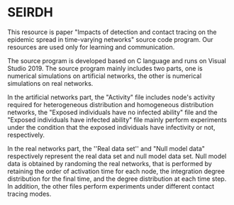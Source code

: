 # SEIRDH
This resource is paper "Impacts of detection and contact tracing on the epidemic spread in time-varying networks" source code program. Our resources are used only for learning and communication. 
 
The source program is developed based on C language and runs on Visual Studio 2019. The source program mainly includes two parts, one is  numerical simulations on artificial networks, the other is numerical simulations on real networks. 

In the artificial networks part,  the "Activity" file includes node's activity required for heterogeneous distribution and homogeneous distribution networks, the "Exposed individuals have no infected ability" file and the "Exposed individuals have infected ability" file
mainly perform experiments under the condition that the exposed individuals have infectivity or not, respectively.

In the real networks part,  the ''Real data set'' and "Null model data" respectively represent the real data set and null model data set. Null model data is obtained by randoming the real networks, that is performed by retaining the order of activation time for each node, the integration degree distribution for the final 
time, and the degree distribution at each time step. In addition, the other files perform experiments under different contact tracing modes.




